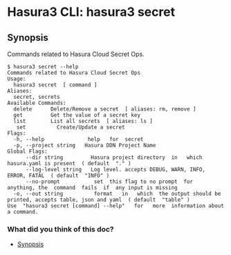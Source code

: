 # Hasura3 CLI: hasura3 secret

## Synopsis​

Commands related to Hasura Cloud Secret Ops.

```
$ hasura3 secret --help
Commands related to Hasura Cloud Secret Ops
Usage:
  hasura3 secret  [ command ]
Aliases:
  secret, secrets
Available Commands:
  delete      Delete/Remove a secret  [ aliases: rm, remove ]
  get         Get the value of a secret key
  list        List all secrets  [ aliases: ls ]
   set          Create/Update a secret
Flags:
  -h, --help              help   for  secret
  -p, --project string   Hasura DDN Project Name
Global Flags:
      --dir string         Hasura project directory  in   which  hasura.yaml is present  ( default  "." )
      --log-level string   Log level. accepts DEBUG, WARN, INFO, ERROR, FATAL  ( default  "INFO" )
      --no-prompt           set  this flag to no prompt  for  anything, the  command  fails  if  any input is missing
  -o, --out string          format   in   which  the output should be printed, accepts table, json and yaml  ( default  "table" )
Use  "hasura3 secret [command] --help"   for   more  information about a command.
```

### What did you think of this doc?

- [ Synopsis ](https://hasura.io/docs/3.0/cli/commands/secret/#synopsis)
